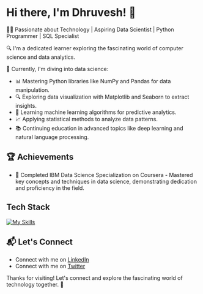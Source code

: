 # Hi there, I'm Dhruvesh! 👋

👨‍💻 Passionate about Technology | Aspiring Data Scientist | Python Programmer | SQL Specialist

🔍 I'm a dedicated learner exploring the fascinating world of computer science and data analytics.

💼 Currently, I'm diving into data science:
   - 📊 Mastering Python libraries like NumPy and Pandas for data manipulation.
   - 🔍 Exploring data visualization with Matplotlib and Seaborn to extract insights.
   - 🤖 Learning machine learning algorithms for predictive analytics.
   - 📈 Applying statistical methods to analyze data patterns.
   - 📚 Continuing education in advanced topics like deep learning and natural language processing.

## 🏆 Achievements

- 🌟 Completed IBM Data Science Specialization on Coursera - Mastered key concepts and techniques in data science, demonstrating dedication and proficiency in the field.
  
## Tech Stack
[![My Skills](https://skillicons.dev/icons?i=py,r,numpy,pandas,matplotlib,seaborn,scipy,sql,tableau,jupyter)](https://skillicons.dev)

## 📬 Let's Connect

- Connect with me on [LinkedIn](https://www.linkedin.com/in/dhruvesh-bawane)
- Connect with me on [Twitter](https://twitter.com/dhruveshbawane)

Thanks for visiting! Let's connect and explore the fascinating world of technology together. 🚀
